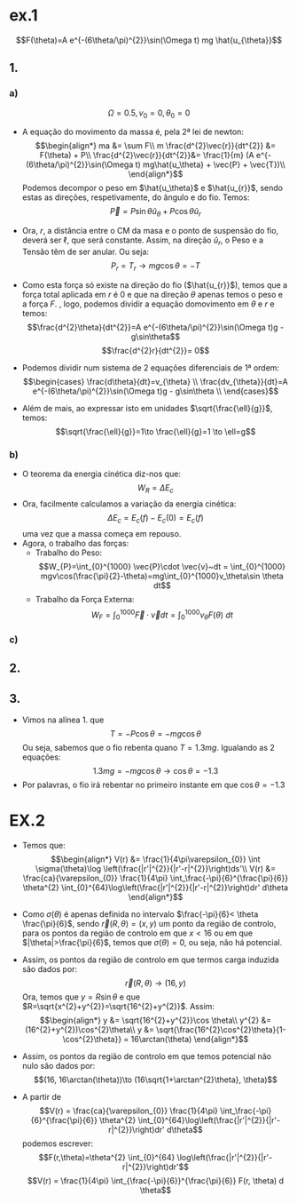 # ex.1
$$F(\theta)=A e^{-(6\theta/\pi)^{2}}\sin(\Omega t) mg \hat{u_{\theta}}$$
## 1.
### a)
$$\Omega=0.5, v_{0}=0, \theta_{0}=0$$

- A equação do movimento da massa é, pela 2ª lei de newton:
$$\begin{align*}
ma &= \sum F\\
m \frac{d^{2}\vec{r}}{dt^{2}} &= F(\theta) + P\\
\frac{d^{2}\vec{r}}{dt^{2}}&= \frac{1}{m} (A e^{-(6\theta/\pi)^{2}}\sin(\Omega t) mg\hat{u_\theta} + \vec{P} + \vec{T})\\
\end{align*}$$
Podemos decompor o peso em $\hat{u_\theta}$ e $\hat{u_{r}}$, sendo estas as direções, respetivamente, do ângulo e do fio. Temos:
$$\vec{P}=P\sin \theta \hat{u}_{\theta}+ P \cos\theta \hat{u}_{r}$$
- Ora, $r$, a distância entre o CM da masa e o ponto de suspensão do fio, deverá ser $\ell$, que será constante. Assim, na direção $\hat{u}_{r}$, o Peso e a Tensão têm de ser anular. Ou seja:
$$P_{r}=T_{r}\to mg\cos\theta=-T$$
- Como esta força só existe na direção do fio ($\hat{u_{r}}$), temos que a força total aplicada em $r$ é 0 e que na direção $\theta$ apenas temos o peso e a força $F$.
, logo, podemos dividir a equação domovimento em $\theta$ e $r$ e temos:
$$\frac{d^{2}\theta}{dt^{2}}=A e^{-(6\theta/\pi)^{2}}\sin(\Omega t)g - g\sin\theta$$
$$\frac{d^{2}r}{dt^{2}}= 0$$
- Podemos dividir num sistema de 2 equações diferenciais de 1ª ordem:
$$\begin{cases}
\frac{d\theta}{dt}=v_{\theta} \\
\frac{dv_{\theta}}{dt}=A e^{-(6\theta/\pi)^{2}}\sin(\Omega t)g - g\sin\theta \\
\end{cases}$$

- Além de mais, ao expressar isto em unidades $\sqrt{\frac{\ell}{g}}$, temos: $$\sqrt{\frac{\ell}{g}}=1\to \frac{\ell}{g}=1 \to \ell=g$$

### b)
- O teorema da energia cinética diz-nos que: $$W_{R}=\Delta E_{c}$$
- Ora, facilmente calculamos a variação da energia cinética:
$$\Delta E_{c}=E_{c}(f) - E_{c}(0)=E_{c}(f)$$
uma vez que a massa começa em repouso.
- Agora, o trabalho das forças:
    - Trabalho do Peso: $$W_{P}=\int_{0}^{1000} \vec{P}\cdot \vec{v}~dt = \int_{0}^{1000} mgv\cos(\frac{\pi}{2}-\theta)=mg\int_{0}^{1000}v_\theta\sin \theta dt$$
    - Trabalho da Força Externa: $$W_{F}=\int_{0}^{1000}\vec{F}\cdot \vec{v}dt = \int_{0}^{1000}v_{\theta}F(\theta)~dt$$

### c)


## 2.


## 3.
- Vimos na alínea 1. que $$T = -P\cos \theta = -mg\cos \theta$$
Ou seja, sabemos que o fio rebenta quano $T=1.3mg$. Igualando as 2 equações:
$$1.3mg = -mg \cos \theta\to \cos \theta = -1.3$$
- Por palavras, o fio irá rebentar no primeiro instante em que $\cos \theta=-1.3$

# EX.2
- Temos que:
$$\begin{align*}
V(r) &= \frac{1}{4\pi\varepsilon_{0}} \int \sigma(\theta)\log \left(\frac{|r'|^{2}}{|r'-r|^{2}}\right)ds'\\
V(r) &= \frac{ca}{\varepsilon_{0}} \frac{1}{4\pi} \int_\frac{-\pi}{6}^{\frac{\pi}{6}} \theta^{2} \int_{0}^{64}\log\left(\frac{|r'|^{2}}{|r'-r|^{2}}\right)dr' d\theta
\end{align*}$$

- Como $\sigma(\theta)$ é apenas definida no intervalo $\frac{-\pi}{6}< \theta \frac{\pi}{6}$, sendo $\vec{r}(R, \theta)=(x,y)$ um ponto da região de controlo, para os pontos da região de controlo em que $x<16$ ou em que $|\theta|>\frac{\pi}{6}$, temos que $\sigma(\theta)=0$, ou seja, não há potencial.

- Assim, os pontos da região de controlo em que termos carga induzida são dados por:
$$\vec{r}(R, \theta)\to (16, y)$$
Ora, temos que $y=R\sin \theta$ e que $R=\sqrt{x^{2}+y^{2}}=\sqrt{16^{2}+y^{2}}$. Assim: 
$$\begin{align*}
y &=  \sqrt{16^{2}+y^{2}}\cos \theta\\
y^{2} &= (16^{2}+y^{2})\cos^{2}\theta\\
y &= \sqrt{\frac{16^{2}\cos^{2}\theta}{1-\cos^{2}\theta}} = 16\arctan(\theta)
\end{align*}$$
- Assim, os pontos da região de controlo em que temos potencial não nulo são dados por:
$$(16, 16\arctan(\theta))\to (16\sqrt{1+\arctan^{2}\theta}, \theta)$$


- A partir de $$V(r) = \frac{ca}{\varepsilon_{0}} \frac{1}{4\pi} \int_\frac{-\pi}{6}^{\frac{\pi}{6}} \theta^{2} \int_{0}^{64}\log\left(\frac{|r'|^{2}}{|r'-r|^{2}}\right)dr' d\theta$$
podemos escrever:
$$F(r,\theta)=\theta^{2} \int_{0}^{64} \log\left(\frac{|r'|^{2}}{|r'-r|^{2}}\right)dr'$$
$$V(r) = \frac{1}{4\pi} \int_{\frac{-\pi}{6}}^{\frac{\pi}{6}} F(r, \theta) d \theta$$
